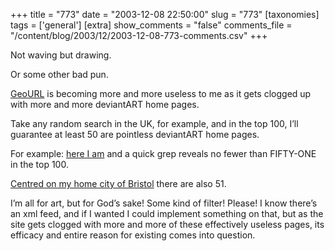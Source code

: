 +++
title = "773"
date = "2003-12-08 22:50:00"
slug = "773"
[taxonomies]
tags = ['general']
[extra]
show_comments = "false"
comments_file = "/content/blog/2003/12/2003-12-08-773-comments.csv"
+++

Not waving but drawing.

Or some other bad pun.

[GeoURL](http://www.geourl.org) is becoming more and more useless to me as it gets clogged up with more and more deviantART home pages.

Take any random search in the UK, for example, and in the top 100, I’ll guarantee at least 50 are pointless deviantART home pages.

For example: [here I am](http://geourl.org/near/?p=http://pipthepixie.tripod.com/index.html) and a quick grep reveals no fewer than FIFTY-ONE in the top 100.

[Centred on my home city of Bristol](http://geourl.org/near/?lat=51.46&lon=-2.6&dist=100) there are also 51.

I’m all for art, but for God’s sake! Some kind of filter! Please! I know there’s an xml feed, and if I wanted I could implement something on that, but as the site gets clogged with more and more of these effectively useless pages, its efficacy and entire reason for existing comes into question.

